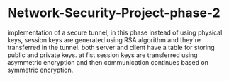 # Network-Security-Project-phase-2
implementation of a secure tunnel,
in this phase instead of using physical keys, session keys are generated using RSA algorithm and they're transferred in the tunnel. 
both server and client have a table for storing public and private keys. 
at fist session keys are transferred using asymmetric encryption and then communication continues based on symmetric encryption.
